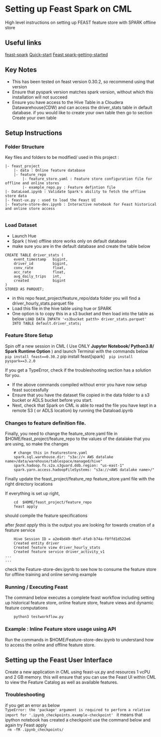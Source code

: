 # Setting up Feast Spark on CML
High level instructions on setting up FEAST feature store with SPARK offline store
## Useful links
[feast-spark](https://docs.feast.dev/reference/offline-stores/spark)
[Quick-start](https://docs.feast.dev/getting-started/quickstart)
[Feast spark-getting-started](https://docs.feast.dev/reference/offline-stores/spark#getting-started)

## Key Notes
- This has been tested on feast version 0.30.2, so recommend using that version
- Ensure that pyspark version matches spark version, without which this installation will not succeed
- Ensure you have access to the Hive Table in a Cloudera Datawarehouse(CDW) and can access the driver_stats table in default database. if you would like to create your own table then go to section Create your own table

## Setup Instructions

### Folder Structure 
Key files and folders  to be modified/ used in this project : 

```
|- feast_project
    |- data : Online feature database 
    |- feature_repo 
        |- feature_store.yaml : Feature store configuration file for offline and online stores
        |- example_repo.py : Feature defintion file 
|- DataLoad.ipynb : Validate Spark's ability to fetch the offline store data
|- feast-ux.py : used to load the Feast UI
|- feature-store-dev.ipynb : Interactive notebook for Feast historical and online store access
    

```

### Load Dataset
- Launch Hue
- Spark ( hive) offline store works only on default database 
- make sure you are in the default database and create the table below
```
CREATE TABLE driver_stats (
    event_timestamp   bigint,
    driver_id         bigint,
    conv_rate         float,
    acc_rate          float,
    avg_daily_trips   int,
    created           bigint
)
STORED AS PARQUET;
```
- in this repo feast_project/feature_repo/data folder you will find a driver_hourly_stats.parquet file 
- Load this file in the hive table using hue or SPARK
- One option is to copy this in a s3 bucket and then load into the table as below
``` LOAD DATA INPATH '<s3bucket patth> driver_stats.parquet' INTO TABLE default.driver_stats; ```

### Feature Store Setup
Spin off a new session in CML ( Use ONLY **Jupyter Notebook/ Python3.8/ Spark Runtime Option**  ) and launch Terminal with the commands below<br>
``` pip install feast==0.30.2 ``` 
    pip install feast[spark]``` 
    pip install pyspark==3.2.0``` 

If you get a TypeError, check if the troubleshooting section has a solution for you.

- If the above commands compiled without error you have now setup feast successfully <br>
- Ensure that you have the dataset file copied in the data folder to a s3 bucket or ADLS bucket before you start. 
- Next, check that Spark on CML is able to read the file you have kept in a remote S3 ( or ADLS location) by running the Dataload.ipynb

### Changes to feature definition file. 

Finally, you need to change the feature_store.yaml file in $HOME/feast_project/feature_repo to the values of the datalake that you are using, so make the changes 

```
    # change this in Featurestore.yaml
    spark.sql.warehouse.dir: "s3a://< AWS datalake name>/data/warehouse/tablespace/managed/hive"
    spark.hadoop.fs.s2a.s3guard.ddb.region: "us-east-1"
    spark.yarn.access.hadoopFileSystems: "s3a://<AWS datalake name>/"   
```

Finally update the feast_project/feature_rep feature_store.yaml file with the right directory locations

If everything is set up right, 
```
    cd  $HOME/feast_project/feature_repo 
    feast apply 
``` 
should compile the feature specifications

after *feast apply* this is the output you are looking for towards creation of a feature service
``` 
    Hive Session ID = a2e4bd49-9bdf-4fa9-b74a-f0ffd1d522e6
    Created entity driver
    Created feature view driver_hourly_stats
    Created feature service driver_activity_v1
...
...
```
check the Feature-store-dev.ipynb to see how to consume the feature store for offline training and online serving example

### Running / Executing Feast

The command below executes a complete feast workflow including setting up historical feature store, online feature store, feature views and dynamic feature computations

```
    python3 testworkflow.py
```

###  Example : Inline Feature store usage using API 
Run the commands in $HOME/Feature-store-dev.ipynb to understand how to access the online and offline feature store. 

## Setting up the Feast User Interface
Create a new application in CML using feast-ux.py and resources 1 vcPU and 2 GB memory. this will ensure that you can use the Feast UI within CML to view the Feature Catalog as well as available features. 

### Troubleshooting 

if you get an error as below <br>
```TypeError: the 'package' argument is required to perform a relative import for '.ipynb_checkpoints.example-checkpoint' ```
it means that ipython notebook has created a checkpoint use the command below and again try Feast apply<br>
``` rm -fR .ipynb_checkpoints/```<br>
